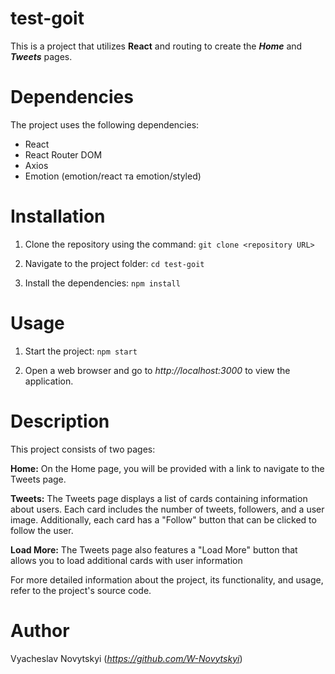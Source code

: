 # **test-goit**

This is a project that utilizes **React** and routing to create the **_Home_**
and **_Tweets_** pages.

# Dependencies

The project uses the following dependencies:

- React
- React Router DOM
- Axios
- Emotion (emotion/react та emotion/styled)

# Installation

1. Clone the repository using the command: `git clone <repository URL>`

2. Navigate to the project folder: `cd test-goit`

3. Install the dependencies: `npm install`

# Usage

1. Start the project: `npm start`

2. Open a web browser and go to _http://localhost:3000_ to view the application.

# Description

This project consists of two pages:

**Home:** On the Home page, you will be provided with a link to navigate to the
Tweets page.

**Tweets:** The Tweets page displays a list of cards containing information
about users. Each card includes the number of tweets, followers, and a user
image. Additionally, each card has a "Follow" button that can be clicked to
follow the user.

**Load More:** The Tweets page also features a "Load More" button that allows
you to load additional cards with user information

For more detailed information about the project, its functionality, and usage,
refer to the project's source code.

# Author

Vyacheslav Novytskyi (*https://github.com/W-Novytskyi*)
